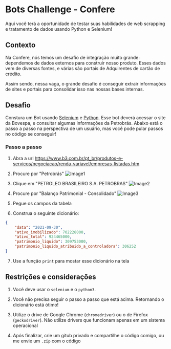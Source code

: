 # Bots Challenge - Confere

Aqui você terá a oportunidade de testar suas habilidades de web scrapping e tratamento de dados usando Python e Selenium!

## Contexto

Na Confere, nós temos um desafio de integração muito grande: dependemos de dados externos para construir nosso produto. Esses dados vem de diversas fontes, e várias são portais de Adquirentes de cartão de crédito.

Assim sendo, nessa vaga, o grande desafio é conseguir extrair informações de sites e portais para consolidar isso nas nossas bases internas.

## Desafio
Constura um Bot usando [Selenium](https://selenium-python.readthedocs.io/) e [Python](https://www.python.org/). Esse bot deverá acessar o site da Bovespa, e consultar algumas informações da Petrobrás. Abaixo está o passo a passo na perspectiva de um usuário, mas você pode pular passos no código se conseguir!

### Passo a passo
1. Abra a url https://www.b3.com.br/pt_br/produtos-e-servicos/negociacao/renda-variavel/empresas-listadas.htm

2. Procure por "Petrobrás"
![Image1](https://imgur.com/TKZYLvg.jpg)

3. Clique em "PETROLEO BRASILEIRO S.A. PETROBRAS"
![Image2](https://i.imgur.com/6Wq7xal.jpg)

4. Procure por "Balanço Patrimonial - Consolidado"
![Image3](https://imgur.com/hJxFnH1.jpg)

5. Pegue os campos da tabela

6. Construa o seguinte dicionário:
```json
{
    "data": "2021-09-30",
    "ativo_imobilizado": 702228000,
    "ativo_total": 924465000,
    "patrimonio_liquido": 309753000,
    "patrimonio_liquido_atribuido_a_controladora": 306252
}
```

7. Use a função `print` para mostar esse dicionário na tela

## Restrições e considerações
1. Você deve usar o `selenium` e o `python3`.

2. Você não precisa seguir o passo a passo que está acima. Retornando o dicionário está ótimo!

3. Utilize o drive de Google Chrome (`chromedriver`) ou o de Firefox (`geckodriver`). Não utilize drivers que funcionam apenas em um sistema operacional

4. Após finalizar, crie um gitub privado e compartilhe o código comigo, ou me envie um `.zip` com o código
